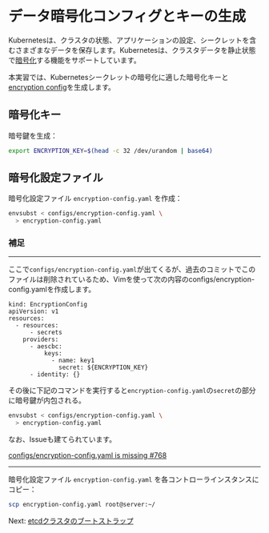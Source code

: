 # データ暗号化コンフィグとキーの生成

Kubernetesは、クラスタの状態、アプリケーションの設定、シークレットを含むさまざまなデータを保存します。Kubernetesは、クラスタデータを静止状態で[暗号化](https://kubernetes.io/docs/tasks/administer-cluster/encrypt-data)する機能をサポートしています。

本実習では、Kubernetesシークレットの暗号化に適した暗号化キーと[encryption config](https://kubernetes.io/docs/tasks/administer-cluster/encrypt-data/#understanding-the-encryption-at-rest-configuration)を生成します。

## 暗号化キー

暗号鍵を生成：

```bash
export ENCRYPTION_KEY=$(head -c 32 /dev/urandom | base64)
```

## 暗号化設定ファイル

暗号化設定ファイル `encryption-config.yaml` を作成：

```bash
envsubst < configs/encryption-config.yaml \
  > encryption-config.yaml
```

### 補足

---

ここで`configs/encryption-config.yaml`が出てくるが、過去のコミットでこのファイルは削除されているため、Vimを使って次の内容のconfigs/encryption-config.yamlを作成します。

```
kind: EncryptionConfig
apiVersion: v1
resources:
  - resources:
      - secrets
    providers:
      - aescbc:
          keys:
            - name: key1
              secret: ${ENCRYPTION_KEY}
      - identity: {}
```

その後に下記のコマンドを実行すると`encryption-config.yaml`の`secret`の部分に暗号鍵が内包される。

```bash
envsubst < configs/encryption-config.yaml \
  > encryption-config.yaml
```

なお、Issueも建てられています。

[configs/encryption-config.yaml is missing #768](https://github.com/kelseyhightower/kubernetes-the-hard-way/issues/768)

---

暗号化設定ファイル `encryption-config.yaml` を各コントローラインスタンスにコピー：

```bash
scp encryption-config.yaml root@server:~/
```

Next: [etcdクラスタのブートストラップ](07-bootstrapping-etcd.md)
